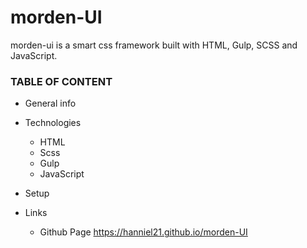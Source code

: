 # morden-UI
morden-ui is a smart css framework built with HTML, Gulp, SCSS and JavaScript.
### TABLE OF CONTENT
* General info


* Technologies
   * HTML
   * Scss
   * Gulp
   * JavaScript


* Setup


* Links
  * Github Page https://hanniel21.github.io/morden-UI

